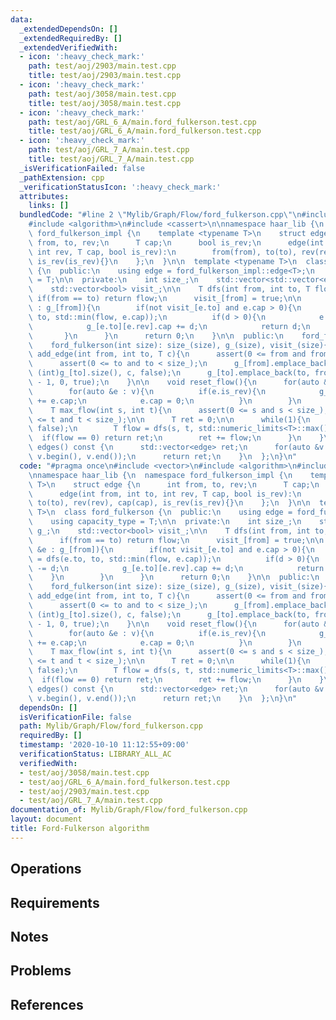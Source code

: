 ```yaml
---
data:
  _extendedDependsOn: []
  _extendedRequiredBy: []
  _extendedVerifiedWith:
  - icon: ':heavy_check_mark:'
    path: test/aoj/2903/main.test.cpp
    title: test/aoj/2903/main.test.cpp
  - icon: ':heavy_check_mark:'
    path: test/aoj/3058/main.test.cpp
    title: test/aoj/3058/main.test.cpp
  - icon: ':heavy_check_mark:'
    path: test/aoj/GRL_6_A/main.ford_fulkerson.test.cpp
    title: test/aoj/GRL_6_A/main.ford_fulkerson.test.cpp
  - icon: ':heavy_check_mark:'
    path: test/aoj/GRL_7_A/main.test.cpp
    title: test/aoj/GRL_7_A/main.test.cpp
  _isVerificationFailed: false
  _pathExtension: cpp
  _verificationStatusIcon: ':heavy_check_mark:'
  attributes:
    links: []
  bundledCode: "#line 2 \"Mylib/Graph/Flow/ford_fulkerson.cpp\"\n#include <vector>\n\
    #include <algorithm>\n#include <cassert>\n\nnamespace haar_lib {\n  namespace\
    \ ford_fulkerson_impl {\n    template <typename T>\n    struct edge {\n      int\
    \ from, to, rev;\n      T cap;\n      bool is_rev;\n      edge(int from, int to,\
    \ int rev, T cap, bool is_rev):\n        from(from), to(to), rev(rev), cap(cap),\
    \ is_rev(is_rev){}\n    };\n  }\n\n  template <typename T>\n  class ford_fulkerson\
    \ {\n  public:\n    using edge = ford_fulkerson_impl::edge<T>;\n    using capacity_type\
    \ = T;\n\n  private:\n    int size_;\n    std::vector<std::vector<edge>> g_;\n\
    \    std::vector<bool> visit_;\n\n    T dfs(int from, int to, T flow){\n     \
    \ if(from == to) return flow;\n      visit_[from] = true;\n\n      for(auto &e\
    \ : g_[from]){\n        if(not visit_[e.to] and e.cap > 0){\n          T d = dfs(e.to,\
    \ to, std::min(flow, e.cap));\n          if(d > 0){\n            e.cap -= d;\n\
    \            g_[e.to][e.rev].cap += d;\n            return d;\n          }\n \
    \       }\n      }\n      return 0;\n    }\n\n  public:\n    ford_fulkerson(){}\n\
    \    ford_fulkerson(int size): size_(size), g_(size), visit_(size){}\n\n    void\
    \ add_edge(int from, int to, T c){\n      assert(0 <= from and from < size_);\n\
    \      assert(0 <= to and to < size_);\n      g_[from].emplace_back(from, to,\
    \ (int)g_[to].size(), c, false);\n      g_[to].emplace_back(to, from, (int)g_[from].size()\
    \ - 1, 0, true);\n    }\n\n    void reset_flow(){\n      for(auto &v : g_){\n\
    \        for(auto &e : v){\n          if(e.is_rev){\n            g_[e.to][e.rev].cap\
    \ += e.cap;\n            e.cap = 0;\n          }\n        }\n      }\n    }\n\n\
    \    T max_flow(int s, int t){\n      assert(0 <= s and s < size_);\n      assert(0\
    \ <= t and t < size_);\n\n      T ret = 0;\n\n      while(1){\n        visit_.assign(size_,\
    \ false);\n        T flow = dfs(s, t, std::numeric_limits<T>::max());\n      \
    \  if(flow == 0) return ret;\n        ret += flow;\n      }\n    }\n\n    std::vector<edge>\
    \ edges() const {\n      std::vector<edge> ret;\n      for(auto &v : g_) ret.insert(ret.end(),\
    \ v.begin(), v.end());\n      return ret;\n    }\n  };\n}\n"
  code: "#pragma once\n#include <vector>\n#include <algorithm>\n#include <cassert>\n\
    \nnamespace haar_lib {\n  namespace ford_fulkerson_impl {\n    template <typename\
    \ T>\n    struct edge {\n      int from, to, rev;\n      T cap;\n      bool is_rev;\n\
    \      edge(int from, int to, int rev, T cap, bool is_rev):\n        from(from),\
    \ to(to), rev(rev), cap(cap), is_rev(is_rev){}\n    };\n  }\n\n  template <typename\
    \ T>\n  class ford_fulkerson {\n  public:\n    using edge = ford_fulkerson_impl::edge<T>;\n\
    \    using capacity_type = T;\n\n  private:\n    int size_;\n    std::vector<std::vector<edge>>\
    \ g_;\n    std::vector<bool> visit_;\n\n    T dfs(int from, int to, T flow){\n\
    \      if(from == to) return flow;\n      visit_[from] = true;\n\n      for(auto\
    \ &e : g_[from]){\n        if(not visit_[e.to] and e.cap > 0){\n          T d\
    \ = dfs(e.to, to, std::min(flow, e.cap));\n          if(d > 0){\n            e.cap\
    \ -= d;\n            g_[e.to][e.rev].cap += d;\n            return d;\n      \
    \    }\n        }\n      }\n      return 0;\n    }\n\n  public:\n    ford_fulkerson(){}\n\
    \    ford_fulkerson(int size): size_(size), g_(size), visit_(size){}\n\n    void\
    \ add_edge(int from, int to, T c){\n      assert(0 <= from and from < size_);\n\
    \      assert(0 <= to and to < size_);\n      g_[from].emplace_back(from, to,\
    \ (int)g_[to].size(), c, false);\n      g_[to].emplace_back(to, from, (int)g_[from].size()\
    \ - 1, 0, true);\n    }\n\n    void reset_flow(){\n      for(auto &v : g_){\n\
    \        for(auto &e : v){\n          if(e.is_rev){\n            g_[e.to][e.rev].cap\
    \ += e.cap;\n            e.cap = 0;\n          }\n        }\n      }\n    }\n\n\
    \    T max_flow(int s, int t){\n      assert(0 <= s and s < size_);\n      assert(0\
    \ <= t and t < size_);\n\n      T ret = 0;\n\n      while(1){\n        visit_.assign(size_,\
    \ false);\n        T flow = dfs(s, t, std::numeric_limits<T>::max());\n      \
    \  if(flow == 0) return ret;\n        ret += flow;\n      }\n    }\n\n    std::vector<edge>\
    \ edges() const {\n      std::vector<edge> ret;\n      for(auto &v : g_) ret.insert(ret.end(),\
    \ v.begin(), v.end());\n      return ret;\n    }\n  };\n}\n"
  dependsOn: []
  isVerificationFile: false
  path: Mylib/Graph/Flow/ford_fulkerson.cpp
  requiredBy: []
  timestamp: '2020-10-10 11:12:55+09:00'
  verificationStatus: LIBRARY_ALL_AC
  verifiedWith:
  - test/aoj/3058/main.test.cpp
  - test/aoj/GRL_6_A/main.ford_fulkerson.test.cpp
  - test/aoj/2903/main.test.cpp
  - test/aoj/GRL_7_A/main.test.cpp
documentation_of: Mylib/Graph/Flow/ford_fulkerson.cpp
layout: document
title: Ford-Fulkerson algorithm
---
```


## Operations

## Requirements

## Notes

## Problems

## References
